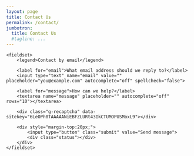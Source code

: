 ```yaml
---
layout: page
title: Contact Us
permalink: /contact/
jumbotron: 
  title: Contact Us
  #tagline: ...
---
```


<script src='https://www.google.com/recaptcha/api.js'></script>

<form id="frmContact" class="cerb-form" action="javascript:;" method="POST" onsubmit="return false;">
	<input type="hidden" name="g-recaptcha-response" value="">
	
	<fieldset>
		<legend>Contact by email</legend>
	
		<label for="email">What email address should we reply to?</label>
		<input type="text" name="email" value="" placeholder="you@example.com" autocomplete="off" spellcheck="false">
	
		<label for="message">How can we help?</label>
		<textarea name="message" placeholder="" autocomplete="off" rows="10"></textarea>
		
		<div class="g-recaptcha" data-sitekey="6LeOPh0TAAAAANiEBFZLURt43IkCTUMOPUSMoxL9"></div>
		
		<div style="margin-top:20px;">
			<input type="button" class="submit" value="Send message">
			<div class="status"></div>
		</div>
	</fieldset>
</form>

<script type="text/javascript">
$(function() {
	var $frm = $('#frmContact');
	
	$frm.find('input.submit').click(function() {
		// [TODO] Spinner
		
		// Captcha
		$frm.find('input:hidden[name=g-recaptcha-response]').val(grecaptcha.getResponse());
		
		$.ajax({
			method: 'POST',
			url: 'https://cerb.official.support/forms/cloud/contact',
			crossDomain: true,
			dataType: 'json',
			data: $frm.serialize(),
			success: function(res) {
				if(res && res.error) {
					grecaptcha.reset();
					
					var $warn = $('<div class="warning"/>').text(res.error);
					$frm.find('div.status').html($warn);
					return;
				}
				
				if(res && res.success) {
					var $success = $('<div class="success"/>').text(res.success);
					$frm.find('div.status').html($success);
					$frm.find('input.submit').hide();
				}
			},
			error: function(e) {
				grecaptcha.reset();
				
				var $warn = $('<div class="error"/>').text("An unexpected error occurred. Please try again later.");
				$frm.find('div.status').html($warn);
				return;
			}
		})
	});
});
</script>